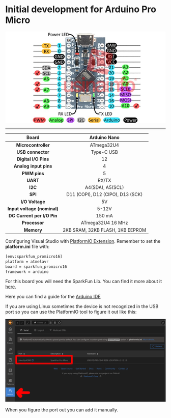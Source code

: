 # Initial development for Arduino Pro Micro

 <div><img src= assets/arduino-pro-micro.jpg align="left " /></div>

---

|          **Board**          |           Arduino Nano            |
| :-------------------------: | :-------------------------------: |
|     **Microcontroller**     |            ATmega32U4             |
|      **USB connector**      |            Type-C USB             |
|    **Digital I/O Pins**     |                12                 |
|    **Analog input pins**    |                 4                 |
|        **PWM pins**         |                 5                 |
|          **UART**           |               RX/TX               |
|           **I2C**           |         A4(SDA), A5(SCL)          |
|           **SPI**           | D11 (COPI), D12 (CIPO), D13 (SCK) |
|       **I/O Voltage**       |                5V                 |
| **Input voltage (nominal)** |               5-12V               |
| **DC Current per I/O Pin**  |              150 mA               |
|        **Processor**        |         ATmega32U4 16 MHz         |
|         **Memory**          | 2KB SRAM, 32KB FLASH, 1KB EEPROM  |

Configuring Visual Studio with [PlatformIO Extension](https://platformio.org/install/ide?install=vscode). Remember to set the **platform.ini** file with:

```
[env:sparkfun_promicro16]
platform = atmelavr
board = sparkfun_promicro16
framework = arduino
```
For this board you will need the SparkFun Lib. You can find it more about it [here.](https://docs.platformio.org/en/latest/boards/atmelavr/sparkfun_promicro16.html)

Here you can find a guide for the [Arduino IDE](https://github.com/sparkfun/Arduino_Boards) 

If you are using Linux sometimes the device is not recognized in the USB port so you can use the PlatformIO tool to figure it out like this:

 <div><img src= assets/platformio.png align="left " /></div>

When you figure the port out you can add it manually.
